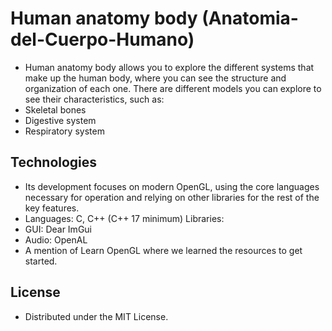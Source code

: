 # Human anatomy body (Anatomia-del-Cuerpo-Humano)
- Human anatomy body allows you to explore the different systems that make up the human body, where you can see the structure and organization of each one. There are different models you can explore to see their characteristics, such as:
- Skeletal bones
- Digestive system
- Respiratory system

## Technologies
- Its development focuses on modern OpenGL, using the core languages ​​necessary for operation and relying on other libraries for the rest of the key features.
- Languages: C, C++ (C++ 17 minimum)
Libraries:
- GUI: Dear ImGui
- Audio: OpenAL
- A mention of Learn OpenGL where we learned the resources to get started.

## License
- Distributed under the MIT License.

